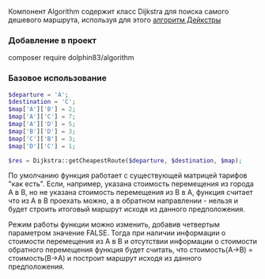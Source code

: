 Компонент Algorithm содержит класс Dijkstra для поиска самого дешевого маршрута, используя для этого [алгоритм Дейкстры](https://ru.wikipedia.org/wiki/%D0%90%D0%BB%D0%B3%D0%BE%D1%80%D0%B8%D1%82%D0%BC_%D0%94%D0%B5%D0%B9%D0%BA%D1%81%D1%82%D1%80%D1%8B)

### Добавление в проект

composer require dolphin83/algorithm

### Базовое использование

~~~ php
$departure = 'A';
$destination = 'C';
$map['A']['B'] = 2;
$map['A']['C'] = 7;
$map['A']['D'] = 5;
$map['B']['D'] = 3;
$map['C']['B'] = 3;
$map['D']['C'] = 1;

$res = Dijkstra::getCheapestRoute($departure, $destination, $map);
~~~

По умолчанию функция работает с существующей матрицей тарифов "как есть". Если, например, указана стоимость перемещения из города A в В, 
но не указана стоимость перемещения из В в А, функция считает что из А в В проехать можно, 
а в обратном направлении - нельзя и будет строить итоговый маршрут исходя из данного предположения.

Режим работы функции можно изменить, добавив четвертым параметром значение FALSE. Тогда при наличии информации о стоимости 
перемещения из А в В и отсутствии информации о стоимости обратного перемещения функция будет считать, 
что стоимость(A->B) = стоимость(B->A) и построит маршрут исходя из данного предположения.